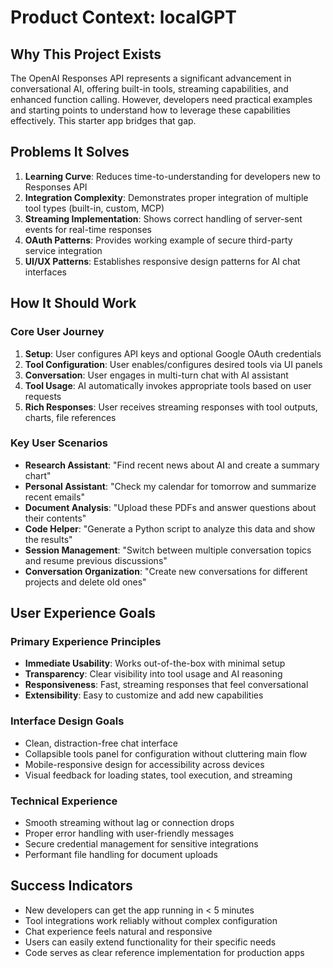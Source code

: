 # Product Context: localGPT

## Why This Project Exists
The OpenAI Responses API represents a significant advancement in conversational AI, offering built-in tools, streaming capabilities, and enhanced function calling. However, developers need practical examples and starting points to understand how to leverage these capabilities effectively. This starter app bridges that gap.

## Problems It Solves
1. **Learning Curve**: Reduces time-to-understanding for developers new to Responses API
2. **Integration Complexity**: Demonstrates proper integration of multiple tool types (built-in, custom, MCP)
3. **Streaming Implementation**: Shows correct handling of server-sent events for real-time responses
4. **OAuth Patterns**: Provides working example of secure third-party service integration
5. **UI/UX Patterns**: Establishes responsive design patterns for AI chat interfaces

## How It Should Work

### Core User Journey
1. **Setup**: User configures API keys and optional Google OAuth credentials
2. **Tool Configuration**: User enables/configures desired tools via UI panels
3. **Conversation**: User engages in multi-turn chat with AI assistant
4. **Tool Usage**: AI automatically invokes appropriate tools based on user requests
5. **Rich Responses**: User receives streaming responses with tool outputs, charts, file references

### Key User Scenarios
- **Research Assistant**: "Find recent news about AI and create a summary chart"
- **Personal Assistant**: "Check my calendar for tomorrow and summarize recent emails"
- **Document Analysis**: "Upload these PDFs and answer questions about their contents"
- **Code Helper**: "Generate a Python script to analyze this data and show the results"
- **Session Management**: "Switch between multiple conversation topics and resume previous discussions"
- **Conversation Organization**: "Create new conversations for different projects and delete old ones"

## User Experience Goals

### Primary Experience Principles
- **Immediate Usability**: Works out-of-the-box with minimal setup
- **Transparency**: Clear visibility into tool usage and AI reasoning
- **Responsiveness**: Fast, streaming responses that feel conversational
- **Extensibility**: Easy to customize and add new capabilities

### Interface Design Goals
- Clean, distraction-free chat interface
- Collapsible tools panel for configuration without cluttering main flow
- Mobile-responsive design for accessibility across devices
- Visual feedback for loading states, tool execution, and streaming

### Technical Experience
- Smooth streaming without lag or connection drops
- Proper error handling with user-friendly messages
- Secure credential management for sensitive integrations
- Performant file handling for document uploads

## Success Indicators
- New developers can get the app running in < 5 minutes
- Tool integrations work reliably without complex configuration
- Chat experience feels natural and responsive
- Users can easily extend functionality for their specific needs
- Code serves as clear reference implementation for production apps
